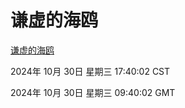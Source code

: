 # 谦虚的海鸥
[谦虚的海鸥](http://219.139.197.74:56308/qxdho/course/base/hotlink/index.php)

2024年 10月 30日 星期三 17:40:02 CST

2024年 10月 30日 星期三 09:40:02 GMT
